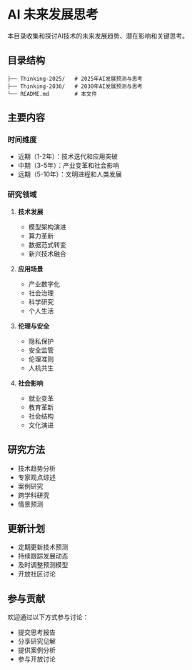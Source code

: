 # AI 未来发展思考

本目录收集和探讨AI技术的未来发展趋势、潜在影响和关键思考。

## 目录结构
```
├── Thinking-2025/   # 2025年AI发展预测与思考
├── Thinking-2030/   # 2030年AI发展预测与思考
└── README.md        # 本文件
```

## 主要内容

### 时间维度
- 近期（1-2年）：技术迭代和应用突破
- 中期（3-5年）：产业变革和社会影响
- 远期（5-10年）：文明进程和人类发展

### 研究领域
1. **技术发展**
   - 模型架构演进
   - 算力革新
   - 数据范式转变
   - 新兴技术融合

2. **应用场景**
   - 产业数字化
   - 社会治理
   - 科学研究
   - 个人生活

3. **伦理与安全**
   - 隐私保护
   - 安全监管
   - 伦理准则
   - 人机共生

4. **社会影响**
   - 就业变革
   - 教育革新
   - 社会结构
   - 文化演进

## 研究方法
- 技术趋势分析
- 专家观点综述
- 案例研究
- 跨学科研究
- 情景预测

## 更新计划
- 定期更新技术预测
- 持续跟踪发展动态
- 及时调整预测模型
- 开放社区讨论

## 参与贡献
欢迎通过以下方式参与讨论：
- 提交思考报告
- 分享研究见解
- 提供案例分析
- 参与开放讨论 